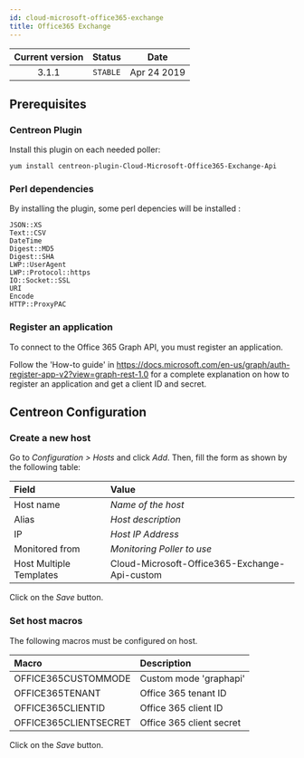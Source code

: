 ```yaml
---
id: cloud-microsoft-office365-exchange
title: Office365 Exchange
---
```


| Current version | Status | Date |
| :-: | :-: | :-: |
| 3.1.1 | `STABLE` | Apr 24 2019 |

## Prerequisites

### Centreon Plugin

Install this plugin on each needed poller:

``` shell
yum install centreon-plugin-Cloud-Microsoft-Office365-Exchange-Api
```

### Perl dependencies

By installing the plugin, some perl depencies will be installed :

    JSON::XS
    Text::CSV
    DateTime
    Digest::MD5
    Digest::SHA
    LWP::UserAgent
    LWP::Protocol::https
    IO::Socket::SSL
    URI
    Encode
    HTTP::ProxyPAC

### Register an application

To connect to the Office 365 Graph API, you must register an application.

Follow the 'How-to guide' in <https://docs.microsoft.com/en-us/graph/auth-register-app-v2?view=graph-rest-1.0> for a
complete explanation on how to register an application and get a client ID and secret.

## Centreon Configuration

### Create a new host

Go to *Configuration \> Hosts* and click *Add*. Then, fill the form as shown by the following table:

| Field                   | Value                                         |
| :---------------------- | :-------------------------------------------- |
| Host name               | *Name of the host*                            |
| Alias                   | *Host description*                            |
| IP                      | *Host IP Address*                             |
| Monitored from          | *Monitoring Poller to use*                    |
| Host Multiple Templates | Cloud-Microsoft-Office365-Exchange-Api-custom |

Click on the *Save* button.

### Set host macros

The following macros must be configured on host.

| Macro                 | Description              |
| :-------------------- | :----------------------- |
| OFFICE365CUSTOMMODE   | Custom mode 'graphapi'   |
| OFFICE365TENANT       | Office 365 tenant ID     |
| OFFICE365CLIENTID     | Office 365 client ID     |
| OFFICE365CLIENTSECRET | Office 365 client secret |

Click on the *Save* button.

